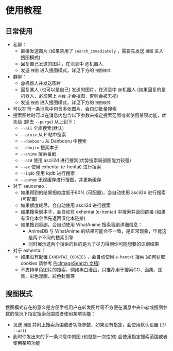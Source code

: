 # 使用教程

## 日常使用

- 私聊：
    - 直接发送图片 (如果禁用了 `search_immediately` ，需要先发送 `搜图` 进入搜图模式)
    - 回复自己发送的图片，在消息中 @机器人
    - 发送 `搜图` 进入搜图模式，详见下方的 `搜图模式`
- 群聊：
    - @机器人并发送图片
    - 回复某人 (也可以是自己) 发送的图片，在消息中 @机器人 (如果回复的是机器人，必须带上 `再搜` 才会搜图，否则会被无视)
    - 发送 `搜图` 进入搜图模式，详见下方的 `搜图模式`
- 可以在同一条消息中包含多张图片，会自动批量搜索
- 搜索图片时可以在消息内包含以下参数来指定搜索范围或者使用某项功能，优先级 (除去 `--purge`) 从上到下：
    - `--all` 全库搜索(默认)
    - `--pixiv` 从 P 站中搜索
    - `--danbooru` 从 Danbooru 中搜索
    - `--doujin` 搜索本子
    - `--anime` 搜索番剧
    - `--a2d` 使用 ascii2d 进行搜索(优势搜索局部图能力较强)
    - `--ex` 使用 exhentai (e-hentai) 进行搜索
    - `--iqdb` 使用 iqdb 进行搜索
    - `--purge` 无视缓存进行搜图，并更新缓存
- 对于 saucenao：
    - 如果得到的结果相似度低于60% (可配置)，会自动使用 ascii2d 进行搜索 (可配置)
    - 如果额度耗尽，会自动使用 ascii2d 进行搜索
    - 如果搜索到本子，会自动在 exhentai (e-hentai) 中搜索并返回链接 (如果有汉化本会优先返回汉化本链接)
    - 如果搜到番剧，会自动使用 WhatAnime 搜索番剧详细信息：
        - AnimeDB 与 WhatAnime 的结果可能会不一致，是正常现象，毕竟这是两个不同的搜索引擎
        - 同时展示这两个搜索的目的是为了尽力得到你可能想要的识别结果
- 对于 exhentai：
    - 如果没有配置 `EXHENTAI_COOKIES` ，会自动使用 `e-hentai` 搜索 (如何获取 cookies 请参考 [PicImageSearch 文档](https://www.kituin.fun/wiki/picimagesearch/E-hentai/DataStructure/#cookies%E8%8E%B7%E5%8F%96))
    - 不支持单色图片的搜索，例如黑白漫画，只推荐用于搜索CG、画集、图集、彩色漫画、彩色封面等

## 搜图模式

搜图模式存在的意义是方便手机用户在转发图片等不方便在消息中夹带@或搜图参数的情况下指定搜索范围或者使用某项功能：

- 发送 `搜图` 并附上搜索范围或者功能参数，如果没有指定，会使用默认设置 (即 `--all`)
- 此时你发出来的下一条消息中的图 (也就是一次性的) 会使用指定搜索范围或者使用某项功能
